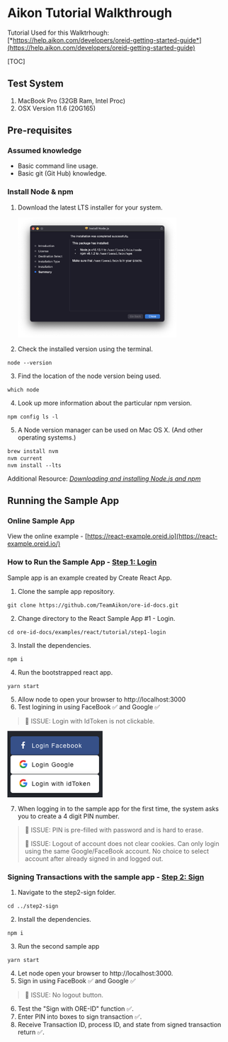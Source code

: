 # Aikon Tutorial Walkthrough

Tutorial Used for this Walktrhough: [*https://help.aikon.com/developers/oreid-getting-started-guide*](https://help.aikon.com/developers/oreid-getting-started-guide)

[TOC]

## Test System

1. MacBook Pro (32GB Ram, Intel Proc)
2. OSX Version 11.6 (20G165)

## Pre-requisites

### Assumed knowledge

* Basic command line usage.
* Basic git (Git Hub) knowledge.

### Install Node & npm

1. Download the latest LTS installer for your system.

    <img src="imgs/Screen Shot 2022-01-05 at 6.03.30 PM.png" alt="Screen Shot 2022-01-05 at 6.03.30 PM" style="zoom:35%;" />

2. Check the installed version using the terminal.

```shell
node --version
```

3. Find the location of the node version being used.

```shell
which node
```

4. Look up more information about the particular npm version.

```shell
npm config ls -l
```

5. A Node version manager can be used on Mac OS X.  (And other operating systems.)

```shell
brew install nvm
nvm current
nvm install --lts
```

Additional Resource: [*Downloading and installing Node.js and npm*](https://docs.npmjs.com/downloading-and-installing-node-js-and-npm) 

## Running the Sample App

### Online Sample App

View the online example - [https://react-example.oreid.io](https://react-example.oreid.io/)

### How to Run the Sample App - [Step 1: Login](https://github.com/TeamAikon/ore-id-docs/tree/master/examples/react/tutorial/step1-login)

Sample app is an example created by Create React App.

1. Clone the sample app repository.

```shell
git clone https://github.com/TeamAikon/ore-id-docs.git
```

2. Change directory to the React Sample App #1 - Login.

```shell
cd ore-id-docs/examples/react/tutorial/step1-login
```

3. Install the dependencies.

```shell
npm i
```

4. Run the bootstrapped react app.

```shell
yarn start
```

5. Allow node to open your browser to http://localhost:3000
6. Test logining in using FaceBook :white_check_mark: and Google :white_check_mark:

> :red_circle: ISSUE: Login with IdToken is not clickable.

<img src="imgs/Screen Shot 2022-01-06 at 9.26.29 AM.png" alt="Screen Shot 2022-01-06 at 9.26.29 AM"  />

7. When logging in to the sample app for the first time, the system asks you to create a 4 digit PIN number.

> :red_circle: ISSUE: PIN is pre-filled with password and is hard to erase.
>
> :red_circle: ISSUE: Logout of account does not clear cookies.  Can only login using the same Google/FaceBook account.  No choice to select account after already signed in and logged out.

### Signing Transactions with the sample app - [Step 2: Sign](https://github.com/TeamAikon/ore-id-docs/tree/master/examples/react/tutorial/step2-sign)

1. Navigate to the step2-sign folder.

```shell
cd ../step2-sign
```

2. Install the dependencies.

```shell
npm i
```

3. Run the second sample app

```shell
yarn start
```

4. Let node open your browser to http://localhost:3000.
5. Sign in using FaceBook :white_check_mark: and Google :white_check_mark:

> :red_circle: ISSUE: No logout button.

6. Test the "Sign with ORE-ID" function :white_check_mark:.
7. Enter PIN into boxes to sign transaction :white_check_mark:.
8. Receive Transaction ID, process ID, and state from signed transaction return :white_check_mark:.
